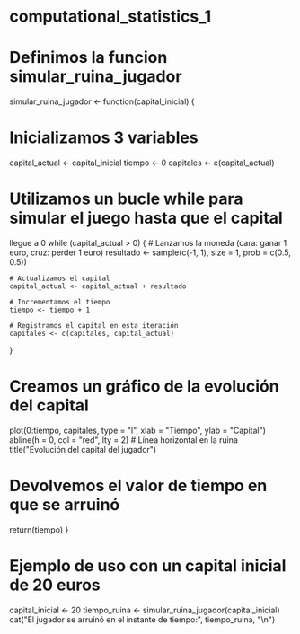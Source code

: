 # computational_statistics_1

# Definimos la funcion simular_ruina_jugador
simular_ruina_jugador <- function(capital_inicial) {
  # Inicializamos 3 variables
  capital_actual <- capital_inicial
  tiempo <- 0
  capitales <- c(capital_actual)
  
  # Utilizamos un bucle while para simular el juego hasta que el capital
  llegue a 0
  while (capital_actual > 0) {
    # Lanzamos la moneda (cara: ganar 1 euro, cruz: perder 1 euro)
    resultado <- sample(c(-1, 1), size = 1, prob = c(0.5, 0.5))
    
    # Actualizamos el capital
    capital_actual <- capital_actual + resultado
    
    # Incrementamos el tiempo
    tiempo <- tiempo + 1
    
    # Registramos el capital en esta iteración
    capitales <- c(capitales, capital_actual)
  }
  
  # Creamos un gráfico de la evolución del capital
  plot(0:tiempo, capitales, type = "l", xlab = "Tiempo", ylab = "Capital")
  abline(h = 0, col = "red", lty = 2)  # Línea horizontal en la ruina
  title("Evolución del capital del jugador")
  
  # Devolvemos el valor de tiempo en que se arruinó
  return(tiempo)
}

# Ejemplo de uso con un capital inicial de 20 euros
capital_inicial <- 20
tiempo_ruina <- simular_ruina_jugador(capital_inicial)
cat("El jugador se arruinó en el instante de tiempo:", tiempo_ruina, "\n")
